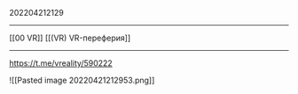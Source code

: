 202204212129
***
[[00 VR]] [[(VR) VR-переферия]]
***
https://t.me/vreality/590222

![[Pasted image 20220421212953.png]]